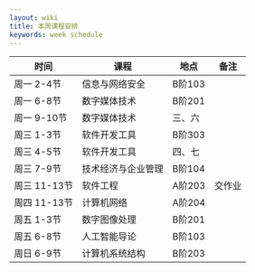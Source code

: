 ```yaml
---
layout: wiki
title: 本周课程安排
keywords: week schedule
---
```


| 时间 | 课程 | 地点 |备注 |
| --- | --- | --- | --- | 
| 周一 2-4节 | 信息与网络安全 | B阶103 | |
| 周一 6-8节 | 数字媒体技术 | B阶201 | |
| 周一 9-10节 | 数字媒体技术 | 三、六 | |
| 周三 1-3节 | 软件开发工具 | B阶303 | |
| 周三 4-5节 | 软件开发工具 | 四、七 | |
| 周三 7-9节 | 技术经济与企业管理 | B阶104 | |
| 周三 11-13节 | 软件工程 | A阶203 | 交作业 |
| 周四 11-13节 | 计算机网络 | A阶204 | |
| 周五 1-3节 | 数字图像处理 | B阶201 | |
| 周五 6-8节 | 人工智能导论 | B阶103 | |
| 周日 6-9节 | 计算机系统结构 | B阶203 | |
